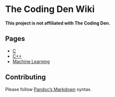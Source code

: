 The Coding Den Wiki
===================

**This project is not affiliated with The Coding Den.**

Pages
-----

* [C](c.md)
* [C++](cpp.md)
* [Machine Learning](machine-learning.md)

Contributing
------------

Please follow [Pandoc’s Markdown](https://pandoc.org/MANUAL.html#pandocs-markdown) syntax.
